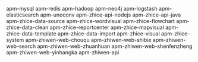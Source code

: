 apm-mysql
apm-redis
apm-hadoop
apm-neo4j
apm-logstash
apm-elasticsearch
apm-unoconv
apm-zhice-api-nodejs
apm-zhice-api-java
apm-zhice-data-source
apm-zhice-wordvisual
apm-zhice-flowchart
apm-zhice-data-clean
apm-zhice-reportcenter
apm-zhice-mapvisual
apm-zhice-data-template
apm-zhice-data-import
apm-zhice-visual
apm-zhice-system
apm-zhiwen-web-chouqu
apm-zhiwen-web-shibie
apm-zhiwen-web-search
apm-zhiwen-web-zhuanhuan
apm-zhiwen-web-shenfenzheng
apm-zhiwen-web-yinhangka
apm-zhiwen-api

